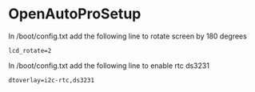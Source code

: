 # OpenAutoProSetup
In /boot/config.txt add the following line to rotate screen by 180 degrees
```
lcd_rotate=2
```

In /boot/config.txt add the following line to enable rtc ds3231
```
dtoverlay=i2c-rtc,ds3231
```
